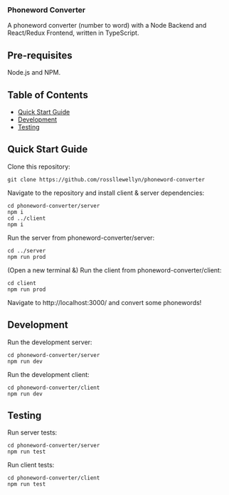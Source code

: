 ### Phoneword Converter

A phoneword converter (number to word) with a Node Backend and React/Redux Frontend, written in TypeScript.

## Pre-requisites

Node.js and NPM.

## Table of Contents

- [Quick Start Guide](#quick-start-guide)
- [Development](#development)
- [Testing](#testing)

<a name="quick-start-guide"></a>

## Quick Start Guide

Clone this repository:

```
git clone https://github.com/rossllewellyn/phoneword-converter
```

Navigate to the repository and install client & server dependencies:

```
cd phoneword-converter/server
npm i
cd ../client
npm i
```

Run the server from phoneword-converter/server:

```
cd ../server
npm run prod
```

(Open a new terminal &) Run the client from phoneword-converter/client:

```
cd client
npm run prod
```

Navigate to http://localhost:3000/ and convert some phonewords!

<a name="development"></a>

## Development

Run the development server:

```
cd phoneword-converter/server
npm run dev
```

Run the development client:

```
cd phoneword-converter/client
npm run dev
```

<a name="testing"></a>

## Testing

Run server tests:

```
cd phoneword-converter/server
npm run test
```

Run client tests:

```
cd phoneword-converter/client
npm run test
```
